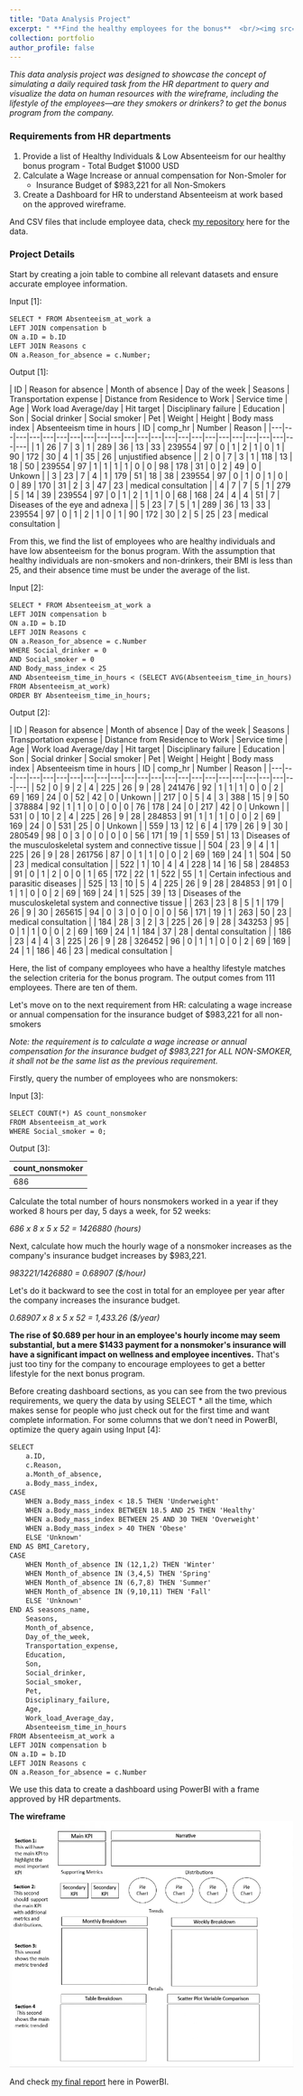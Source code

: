 ```yaml
---
title: "Data Analysis Project"
excerpt: " **Find the healthy employees for the bonus**  <br/><img src='/images/thumb2.png'>"
collection: portfolio
author_profile: false
---
```


*This data analysis project was designed to showcase the concept of simulating a daily required task from the HR department to query and visualize the data on human resources with the wireframe, including the lifestyle of the employees—are they smokers or drinkers? to get the bonus program from the company.*

### Requirements from HR departments
1. Provide a list of Healthy Individuals & Low Absenteeism for our healthy bonus program - Total Budget $1000 USD
2. Calculate a Wage Increase or annual compensation for Non-Smoler for
	- Insurance Budget of $983,221 for all Non-Smokers
3. Create a Dashboard for HR to understand Absenteeism at work based on the approved wireframe.

And CSV files that include employee data, check [my repository](https://github.com/trannphuocloc/HR-dataset-project) here for the data.

### Project Details

Start by creating a join table  to combine all relevant datasets and ensure accurate employee information.

Input [1]:
```
SELECT * FROM Absenteeism_at_work a
LEFT JOIN compensation b
ON a.ID = b.ID
LEFT JOIN Reasons c
ON a.Reason_for_absence = c.Number;
```

Output [1]:

| ID | Reason for absence | Month of absence | Day of the week | Seasons | Transportation expense | Distance from Residence to Work | Service time | Age | Work load Average/day | Hit target | Disciplinary failure | Education | Son | Social drinker | Social smoker | Pet | Weight | Height | Body mass index | Absenteeism time in hours | ID | comp_hr | Number | Reason |
|---|---|---|---|---|---|---|---|---|---|---|---|---|---|---|---|---|---|---|---|---|---|---|---|
| 1 | 26 | 7 | 3 | 1 | 289 | 36 | 13 | 33 | 239554 | 97 | 0 | 1 | 2 | 1 | 0 | 1 | 90 | 172 | 30 | 4 | 1 | 35 | 26 | unjustified absence  |
| 2 | 0 | 7 | 3 | 1 | 118 | 13 | 18 | 50 | 239554 | 97 | 1 | 1 | 1 | 1 | 0 | 0 | 98 | 178 | 31 | 0 | 2 | 49 | 0 | Unkown |
| 3 | 23 | 7 | 4 | 1 | 179 | 51 | 18 | 38 | 239554 | 97 | 0 | 1 | 0 | 1 | 0 | 0 | 89 | 170 | 31 | 2 | 3 | 47 | 23 | medical consultation  |
| 4 | 7 | 7 | 5 | 1 | 279 | 5 | 14 | 39 | 239554 | 97 | 0 | 1 | 2 | 1 | 1 | 0 | 68 | 168 | 24 | 4 | 4 | 51 | 7 | Diseases of the eye and adnexa |
| 5 | 23 | 7 | 5 | 1 | 289 | 36 | 13 | 33 | 239554 | 97 | 0 | 1 | 2 | 1 | 0 | 1 | 90 | 172 | 30 | 2 | 5 | 25 | 23 | medical consultation  |

From this, we find the list of employees who are healthy individuals and have low absenteeism for the bonus program. With the assumption that healthy individuals are non-smokers and non-drinkers, their BMI is less than 25, and their absence time must be under the average of the list.

Input [2]:
```
SELECT * FROM Absenteeism_at_work a
LEFT JOIN compensation b
ON a.ID = b.ID
LEFT JOIN Reasons c
ON a.Reason_for_absence = c.Number
WHERE Social_drinker = 0 
AND Social_smoker = 0
AND Body_mass_index < 25
AND Absenteeism_time_in_hours < (SELECT AVG(Absenteeism_time_in_hours) FROM Absenteeism_at_work)
ORDER BY Absenteeism_time_in_hours;
```

Output [2]:

| ID | Reason for absence | Month of absence | Day of the week | Seasons | Transportation expense | Distance from Residence to Work | Service time | Age | Work load Average/day | Hit target | Disciplinary failure | Education | Son | Social drinker | Social smoker | Pet | Weight | Height | Body mass index | Absenteeism time in hours | ID | comp_hr | Number | Reason |
|---|---|---|---|---|---|---|---|---|---|---|---|---|---|---|---|---|---|---|---|---|---|---|---|
| 52 | 0 | 9 | 2 | 4 | 225 | 26 | 9 | 28 | 241476 | 92 | 1 | 1 | 1 | 0 | 0 | 2 | 69 | 169 | 24 | 0 | 52 | 42 | 0 | Unkown |
| 217 | 0 | 5 | 4 | 3 | 388 | 15 | 9 | 50 | 378884 | 92 | 1 | 1 | 0 | 0 | 0 | 0 | 76 | 178 | 24 | 0 | 217 | 42 | 0 | Unkown |
| 531 | 0 | 10 | 2 | 4 | 225 | 26 | 9 | 28 | 284853 | 91 | 1 | 1 | 1 | 0 | 0 | 2 | 69 | 169 | 24 | 0 | 531 | 25 | 0 | Unkown |
| 559 | 13 | 12 | 6 | 4 | 179 | 26 | 9 | 30 | 280549 | 98 | 0 | 3 | 0 | 0 | 0 | 0 | 56 | 171 | 19 | 1 | 559 | 51 | 13 | Diseases of the musculoskeletal system and connective tissue |
| 504 | 23 | 9 | 4 | 1 | 225 | 26 | 9 | 28 | 261756 | 87 | 0 | 1 | 1 | 0 | 0 | 2 | 69 | 169 | 24 | 1 | 504 | 50 | 23 | medical consultation  |
| 522 | 1 | 10 | 4 | 4 | 228 | 14 | 16 | 58 | 284853 | 91 | 0 | 1 | 2 | 0 | 0 | 1 | 65 | 172 | 22 | 1 | 522 | 55 | 1 | Certain infectious and parasitic diseases |
| 525 | 13 | 10 | 5 | 4 | 225 | 26 | 9 | 28 | 284853 | 91 | 0 | 1 | 1 | 0 | 0 | 2 | 69 | 169 | 24 | 1 | 525 | 39 | 13 | Diseases of the musculoskeletal system and connective tissue |
| 263 | 23 | 8 | 5 | 1 | 179 | 26 | 9 | 30 | 265615 | 94 | 0 | 3 | 0 | 0 | 0 | 0 | 56 | 171 | 19 | 1 | 263 | 50 | 23 | medical consultation |
| 184 | 28 | 3 | 2 | 3 | 225 | 26 | 9 | 28 | 343253 | 95 | 0 | 1 | 1 | 0 | 0 | 2 | 69 | 169 | 24 | 1 | 184 | 37 | 28 | dental consultation |
| 186 | 23 | 4 | 4 | 3 | 225 | 26 | 9 | 28 | 326452 | 96 | 0 | 1 | 1 | 0 | 0 | 2 | 69 | 169 | 24 | 1 | 186 | 46 | 23 | medical consultation |

Here, the list of company employees who have a healthy lifestyle matches the selection criteria for the bonus program. The output comes from 111 employees. There are ten of them.

Let's move on to the next requirement from HR: calculating a wage increase or annual compensation for the insurance budget of $983,221 for all non-smokers

*Note: the requirement is to calculate a wage increase or annual compensation for the insurance budget of $983,221 for ALL NON-SMOKER, it shall not be the same list as the previous requirement.*

Firstly, query the number of employees who are nonsmokers:

Input [3]:
```
SELECT COUNT(*) AS count_nonsmoker 
FROM Absenteeism_at_work
WHERE Social_smoker = 0;
```
Output [3]:

| count_nonsmoker |
| --- |
| 686 |

Calculate the total number of hours nonsmokers worked in a year if they worked 8 hours per day, 5 days a week, for 52 weeks: 

*686 x 8 x 5 x 52 = 1426880 (hours)*

Next, calculate how much the hourly wage of a nonsmoker increases as the company's insurance budget increases by $983,221. 

*983221/1426880 = 0.68907 ($/hour)*

Let's do it backward to see the cost in total for an employee per year after the company increases the insurance budget.

*0.68907 x 8 x 5 x 52 = 1,433.26 ($/year)*

**The rise of $0.689 per hour in an employee's hourly income may seem substantial, but a mere $1433 payment for a nonsmoker's insurance will have a significant impact on wellness and employee incentives.**
That's just too tiny for the company to encourage employees to get a better lifestyle for the next bonus program.



Before creating dashboard sections, as you can see from the two previous requirements, we query the data by using SELECT * all the time, which makes sense for people who just check out for the first time and want complete information. For some columns that we don't need in PowerBI, optimize the query again using
Input [4]:

```
SELECT 
	a.ID, 
	c.Reason,
	a.Month_of_absence,
	a.Body_mass_index,
CASE
	WHEN a.Body_mass_index < 18.5 THEN 'Underweight'
	WHEN a.Body_mass_index BETWEEN 18.5 AND 25 THEN 'Healthy'
	WHEN a.Body_mass_index BETWEEN 25 AND 30 THEN 'Overweight'
	WHEN a.Body_mass_index > 40 THEN 'Obese'
	ELSE 'Unknown'
END AS BMI_Caretory,
CASE 
	WHEN Month_of_absence IN (12,1,2) THEN 'Winter'
	WHEN Month_of_absence IN (3,4,5) THEN 'Spring'
	WHEN Month_of_absence IN (6,7,8) THEN 'Summer'
	WHEN Month_of_absence IN (9,10,11) THEN 'Fall'
	ELSE 'Unknown'
END AS seasons_name,
	Seasons,
	Month_of_absence,
	Day_of_the_week,
	Transportation_expense,
	Education,
	Son,
	Social_drinker,
	Social_smoker,
	Pet,
	Disciplinary_failure,
	Age,
	Work_load_Average_day,
	Absenteeism_time_in_hours
FROM Absenteeism_at_work a
LEFT JOIN compensation b
ON a.ID = b.ID
LEFT JOIN Reasons c
ON a.Reason_for_absence = c.Number
```
We use this data to create a dashboard using PowerBI with a frame approved by HR departments.

**The wireframe**
![This is an alt text.](/images/wireframe1.png "This is a sample image.")


And check [my final report](https://app.powerbi.com/view?r=eyJrIjoiMGYzMGJjNzktZmQ0OS00MDY4LWEzZTMtZjE1NDkwODdhMzg3IiwidCI6Ijc3ZGIwZDg5LTgyNzAtNGQwNy05NGY4LWNlZDhkYTVjNThjNiIsImMiOjEwfQ%3D%3D) here in PowerBI.
